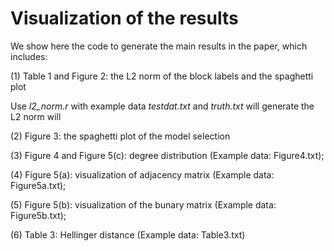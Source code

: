 # Visualization of the results

We show here the code to generate the main results in the paper, which includes: 

(1) Table 1 and Figure 2: the L2 norm of the block labels and the spaghetti plot

Use *l2_norm.r* with example data *testdat.txt* and *truth.txt* will generate the L2 norm will 

(2) Figure 3: the spaghetti plot of the model selection


(3) Figure 4 and Figure 5(c): degree distribution (Example data: Figure4.txt);

(4) Figure 5(a): visualization of adjacency matrix (Example data: Figure5a.txt);

(5) Figure 5(b): visualization of the bunary matrix (Example data: Figure5b.txt);

(6) Table 3: Hellinger distance (Example data: Table3.txt)

